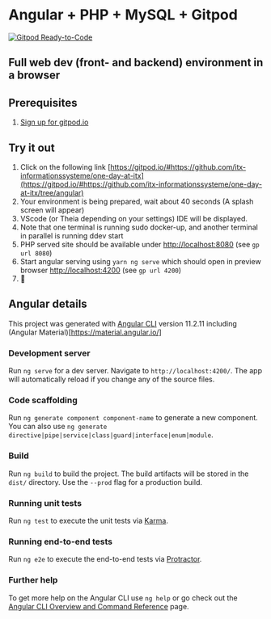 # Angular + PHP + MySQL + Gitpod

[![Gitpod Ready-to-Code](https://img.shields.io/badge/Gitpod-ready--to--code-blue?logo=gitpod)](https://gitpod.io/#https://github.com/itx-informationssysteme/one-day-at-itx/tree/angular)

## Full web dev (front- and backend) environment in a browser

## Prerequisites

1. [Sign up for gitpod.io](https://gitpod.io/login)

## Try it out

1. Click on the following link [https://gitpod.io/#https://github.com/itx-informationssysteme/one-day-at-itx](https://gitpod.io/#https://github.com/itx-informationssysteme/one-day-at-itx/tree/angular)
2. Your environment is being prepared, wait about 40 seconds (A splash screen will appear)
3. VScode (or Theia depending on your settings) IDE will be displayed.
4. Note that one terminal is running sudo docker-up, and another terminal in parallel is running ddev start
5. PHP served site should be available under [http://localhost:8080](http://localhost:8080) (see `gp url 8080`)
6. Start angular serving using `yarn ng serve` which should open in preview browser [http://localhost:4200](http://localhost:4200) (see `gp url 4200`)
7.  🎉

## Angular details

This project was generated with [Angular CLI](https://github.com/angular/angular-cli) version 11.2.11 including (Angular Material)[https://material.angular.io/]

### Development server

Run `ng serve` for a dev server. Navigate to `http://localhost:4200/`. The app will automatically reload if you change any of the source files.

### Code scaffolding

Run `ng generate component component-name` to generate a new component. You can also use `ng generate directive|pipe|service|class|guard|interface|enum|module`.

### Build

Run `ng build` to build the project. The build artifacts will be stored in the `dist/` directory. Use the `--prod` flag for a production build.

### Running unit tests

Run `ng test` to execute the unit tests via [Karma](https://karma-runner.github.io).

### Running end-to-end tests

Run `ng e2e` to execute the end-to-end tests via [Protractor](http://www.protractortest.org/).

### Further help

To get more help on the Angular CLI use `ng help` or go check out the [Angular CLI Overview and Command Reference](https://angular.io/cli) page.
